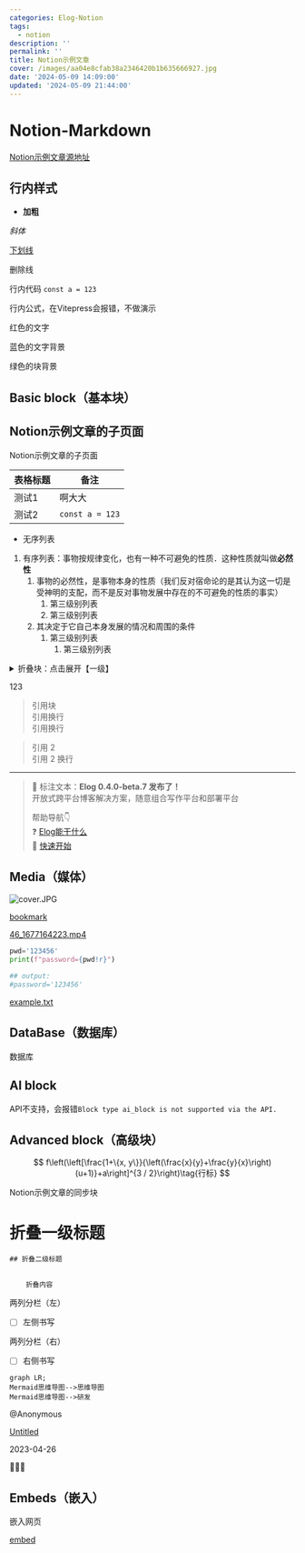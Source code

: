 ```yaml
---
categories: Elog-Notion
tags:
  - notion
description: ''
permalink: ''
title: Notion示例文章
cover: /images/aa04e8cfab38a2346420b1b635666927.jpg
date: '2024-05-09 14:09:00'
updated: '2024-05-09 21:44:00'
---
```


# Notion-Markdown


[Notion示例文章源地址](https://1874.notion.site/Notion-0658ee89cadf4d0e9b6adfbb1d953c70)


## 行内样式


- **加粗**


_斜体_


<u>下划线</u>


删除线


行内代码 `const a = 123`


行内公式，在Vitepress会报错，不做演示


红色的文字


蓝色的文字背景


绿色的块背景


## Basic block（基本块）


## Notion示例文章的子页面

Notion示例文章的子页面


| 表格标题 | 备注              |
| ---- | --------------- |
| 测试1  | 啊大大             |
| 测试2  | `const a = 123` |

- 无序列表
1. 有序列表：事物按规律变化，也有一种不可避免的性质．这种性质就叫做**必然性**
	1. 事物的必然性，是事物本身的性质（我们反对宿命论的是其认为这一切是受神明的支配，而不是反对事物发展中存在的不可避免的性质的事实）
		1. 第三级别列表
		2. 第三级别列表
	2. 其决定于它自己本身发展的情况和周围的条件
		1. 第三级别列表
			1. 第三级别列表
<details>
<summary>折叠块：点击展开【一级】</summary>
<details>
<summary>点击展开【二级】</summary>
<details>
<summary>点击展开【三级】</summary>

内容文本


</details>


</details>


</details>


123


> 引用块  
> 引用换行  
> 引用换行


> 引用 2  
> 引用 2 换行


---


> 👏 标注文本：**Elog 0.4.0-beta.7 发布了！**  
> 开放式跨平台博客解决方案，随意组合写作平台和部署平台  
>   
> 帮助导航👇  
> ❓ [Elog能干什么](https://elog.1874.cool/notion/introduce)  
> 🚀 [快速开始](https://elog.1874.cool/notion/start)


## Media（媒体）


![cover.JPG](/images/10a91945736a3027f2854218fa71c659.JPG)


[bookmark](https://elog.1874.cool)


[46_1677164223.mp4](https://prod-files-secure.s3.us-west-2.amazonaws.com/ef84be6d-c165-4611-8050-96907703167a/5999649b-7796-46a0-abd4-2e17b7b607ab/46_1677164223.mp4?X-Amz-Algorithm=AWS4-HMAC-SHA256&X-Amz-Content-Sha256=UNSIGNED-PAYLOAD&X-Amz-Credential=AKIAT73L2G45HZZMZUHI%2F20240509%2Fus-west-2%2Fs3%2Faws4_request&X-Amz-Date=20240509T134538Z&X-Amz-Expires=3600&X-Amz-Signature=3846b3e9bbc94112c505898f6cb0ea3cc325d2504df1debf060f6110523838d7&X-Amz-SignedHeaders=host&x-id=GetObject)


```python
pwd='123456'
print(f"password={pwd!r}")

## output:
#password='123456'
```


[example.txt](https://prod-files-secure.s3.us-west-2.amazonaws.com/ef84be6d-c165-4611-8050-96907703167a/753c8245-2aea-45de-8a5a-509c105f6236/example.txt?X-Amz-Algorithm=AWS4-HMAC-SHA256&X-Amz-Content-Sha256=UNSIGNED-PAYLOAD&X-Amz-Credential=AKIAT73L2G45HZZMZUHI%2F20240509%2Fus-west-2%2Fs3%2Faws4_request&X-Amz-Date=20240509T134538Z&X-Amz-Expires=3600&X-Amz-Signature=d7d9f26cb14bfb1a510844470f15ebefc8d13a1fd3c3e867d0988e5fb5e0c4ad&X-Amz-SignedHeaders=host&x-id=GetObject)


## DataBase（数据库）


数据库


## AI block


API不支持，会报错`Block type ai_block is not supported via the API.`


## Advanced block（高级块）


$$
f\left(\left[\frac{1+\{x, y\}}{\left(\frac{x}{y}+\frac{y}{x}\right)(u+1)}+a\right]^{3 / 2}\right)\tag{行标}
$$


Notion示例文章的同步块


# 折叠一级标题


	## 折叠二级标题


		折叠内容


两列分栏（左）

- [ ] 左侧书写

两列分栏（右）

- [ ] 右侧书写

```mermaid
graph LR;
Mermaid思维导图-->思维导图
Mermaid思维导图-->研发
```


@Anonymous 


[Untitled](https://www.notion.so/f478ef37c82a41f1b7a59c195b043831) 


2023-04-26 


🚀🔥🐸


## Embeds（嵌入）


嵌入网页


[embed](https://elog.1874.cool)

